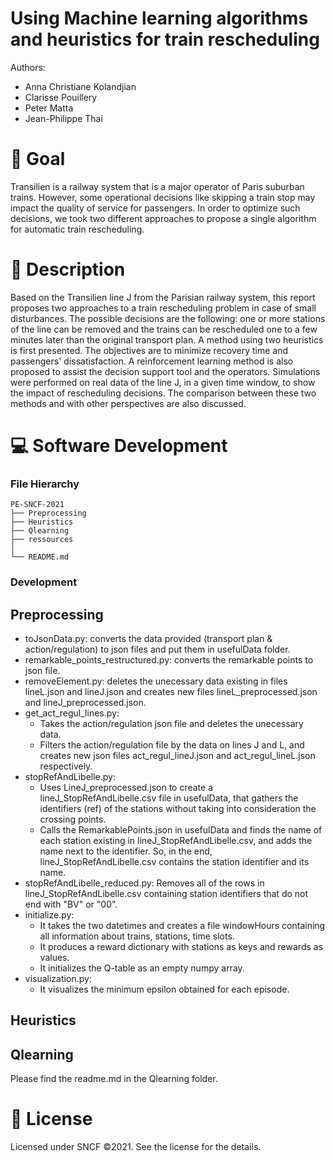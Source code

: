 # Using Machine learning algorithms and heuristics for train rescheduling

Authors:
 - Anna Christiane Kolandjian
 - Clarisse Pouillery
 - Peter Matta
 - Jean-Philippe Thai
 
# 🎯 Goal
Transilien is a railway system that is a major operator of Paris suburban trains. However, some operational decisions like skipping a train stop may impact the quality of service for passengers.
In order to optimize such decisions, we took two different approaches to propose a single algorithm for automatic train rescheduling.

# 📝 Description 
Based on the Transilien line J from the Parisian railway system, this report proposes two approaches to a train rescheduling problem in case of small disturbances. The possible decisions are the following: one or more stations of the line can be removed and the trains can be rescheduled one to a few minutes later than the original transport plan. A method using two heuristics is first presented. The objectives are to minimize recovery time and passengers' dissatisfaction. A reinforcement learning method is also proposed to assist the decision support tool and the operators. Simulations were performed on real data of the line J, in a given time window, to show the impact of rescheduling decisions. The comparison between these two methods and with other perspectives are also discussed.

# 💻 Software Development
### File Hierarchy
```
PE-SNCF-2021
├── Preprocessing
├── Heuristics
├── Qlearning
├── ressources
│ 
└── README.md
```
### Development

## Preprocessing

- toJsonData.py: converts the data provided (transport plan & action/regulation) to json files and put them in usefulData folder.
- remarkable_points_restructured.py: converts the remarkable points to json file.
- removeElement.py: deletes the unecessary data existing in files lineL.json and lineJ.json and creates new files lineL_preprocessed.json and lineJ_preprocessed.json.
- get_act_regul_lines.py:
   - Takes the action/regulation json file and deletes the unecessary data.
   - Filters the action/regulation file by the data on lines J and L, and creates new json files act_regul_lineJ.json and act_regul_lineL.json respectively.
- stopRefAndLibelle.py:
   - Uses LineJ_preprocessed.json to create a lineJ_StopRefAndLibelle.csv file in usefulData, that gathers the identifiers (ref) of the stations without taking into consideration the crossing points.
   - Calls the RemarkablePoints.json in usefulData and finds the name of each station existing in lineJ_StopRefAndLibelle.csv, and adds the name next to the identifier. So, in the end, lineJ_StopRefAndLibelle.csv contains the station identifier and its name.
- stopRefAndLibelle_reduced.py: Removes all of the rows in lineJ_StopRefAndLibelle.csv containing station identifiers that do not end with "BV" or "00".
- initialize.py:
   - It takes the two datetimes and creates a file windowHours containing all information about trains, stations, time slots.
   - It produces a reward dictionary with stations as keys and rewards as values.
   - It initializes the Q-table as an empty numpy array.
- visualization.py:
   - It visualizes the minimum epsilon obtained for each episode. 

## Heuristics


## Qlearning

Please find the readme.md in the Qlearning folder.

# 📃 License

Licensed under SNCF ©2021. See the license for the details.
